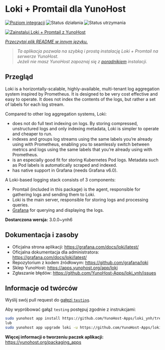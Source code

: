 <!--
To README zostało automatycznie wygenerowane przez <https://github.com/YunoHost/apps/tree/master/tools/readme_generator>
Nie powinno być ono edytowane ręcznie.
-->

# Loki + Promtail dla YunoHost

[![Poziom integracji](https://apps.yunohost.org/badge/integration/loki)](https://ci-apps.yunohost.org/ci/apps/loki/)
![Status działania](https://apps.yunohost.org/badge/state/loki)
![Status utrzymania](https://apps.yunohost.org/badge/maintained/loki)

[![Zainstaluj Loki + Promtail z YunoHost](https://install-app.yunohost.org/install-with-yunohost.svg)](https://install-app.yunohost.org/?app=loki)

*[Przeczytaj plik README w innym języku.](./ALL_README.md)*

> *Ta aplikacja pozwala na szybką i prostą instalację Loki + Promtail na serwerze YunoHost.*  
> *Jeżeli nie masz YunoHost zapoznaj się z [poradnikiem](https://yunohost.org/install) instalacji.*

## Przegląd

Loki is a horizontally-scalable, highly-available, multi-tenant log aggregation system inspired by Prometheus. It is designed to be very cost effective and easy to operate. It does not index the contents of the logs, but rather a set of labels for each log stream.

Compared to other log aggregation systems, Loki:

- does not do full text indexing on logs. By storing compressed, unstructured logs and only indexing metadata, Loki is simpler to operate and cheaper to run.
- indexes and groups log streams using the same labels you’re already using with Prometheus, enabling you to seamlessly switch between metrics and logs using the same labels that you’re already using with Prometheus.
- is an especially good fit for storing Kubernetes Pod logs. Metadata such as Pod labels is automatically scraped and indexed.
- has native support in Grafana (needs Grafana v6.0).

A Loki-based logging stack consists of 3 components:
- Promtail (included in this package) is the agent, responsible for gathering logs and sending them to Loki.
- Loki is the main server, responsible for storing logs and processing queries.
- [Grafana](https://github.com/Yunohost-Apps/grafana_ynh) for querying and displaying the logs.


**Dostarczona wersja:** 3.0.0~ynh6
## Dokumentacja i zasoby

- Oficjalna strona aplikacji: <https://grafana.com/docs/loki/latest/>
- Oficjalna dokumentacja dla administratora: <https://grafana.com/docs/loki/latest/>
- Repozytorium z kodem źródłowym: <https://github.com/grafana/loki>
- Sklep YunoHost: <https://apps.yunohost.org/app/loki>
- Zgłaszanie błędów: <https://github.com/YunoHost-Apps/loki_ynh/issues>

## Informacje od twórców

Wyślij swój pull request do [gałęzi `testing`](https://github.com/YunoHost-Apps/loki_ynh/tree/testing).

Aby wypróbować gałąź `testing` postępuj zgodnie z instrukcjami:

```bash
sudo yunohost app install https://github.com/YunoHost-Apps/loki_ynh/tree/testing --debug
lub
sudo yunohost app upgrade loki -u https://github.com/YunoHost-Apps/loki_ynh/tree/testing --debug
```

**Więcej informacji o tworzeniu paczek aplikacji:** <https://yunohost.org/packaging_apps>
